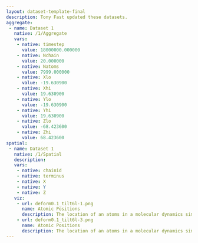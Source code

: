 ```yaml
---
layout: dataset-template-final
description: Tony Fast updated these datasets.
aggregate: 
 - name: Dataset 1
   native: /1/Aggregate
   vars: 
    - native: timestep
      value: 18000000.000000
    - native: Nchain
      value: 20.000000
    - native: Natoms
      value: 7999.000000
    - native: Xlo
      value: -19.630900
    - native: Xhi
      value: 19.630900
    - native: Ylo
      value: -19.630900
    - native: Yhi
      value: 19.630900
    - native: Zlo
      value: -68.423600
    - native: Zhi
      value: 68.423600
spatial: 
 - name: Dataset 1
   native: /1/Spatial
   description: 
   vars: 
    - native: chainid
    - native: terminus
    - native: X
    - native: Y
    - native: Z
   viz: 
    - url: deform0.1_tilt6l-1.png
      name: Atomic Positions
      description: The location of an atoms in a molecular dynamics simulation.
    - url: deform0.1_tilt6l-3.png
      name: Atomic Positions
      description: The location of an atoms in a molecular dynamics simulation.
---
```

